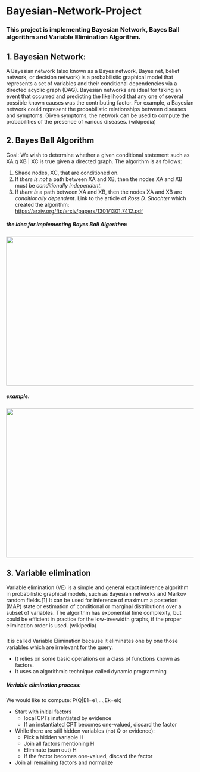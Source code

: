 # Bayesian-Network-Project
### This project is implementing Bayesian Network, Bayes Ball algorithm and Variable Elimination Algorithm.

## 1. Bayesian Network:
A Bayesian network (also known as a Bayes network, Bayes net, belief network, or decision network) is a probabilistic graphical model that represents a set of variables and their conditional dependencies via a directed acyclic graph (DAG). Bayesian networks are ideal for taking an event that occurred and predicting the likelihood that any one of several possible known causes was the contributing factor. For example, a Bayesian network could represent the probabilistic relationships between diseases and symptoms. Given symptoms, the network can be used to compute the probabilities of the presence of various diseases.
(wikipedia)

## 2. Bayes Ball Algorithm
Goal: We wish to determine whether a given conditional statement such as XA q XB | XC
is true given a directed graph.
The algorithm is as follows:
1. Shade nodes, XC, that are conditioned on.
2. If _there is not_ a path between XA and XB, then the nodes XA and XB must be _conditionally independent_.
3. If _there is_ a path between XA and XB, then the nodes XA and XB are _conditionally dependent_.
Link to the article of _Ross D. Shachter_ which created the algorithm: https://arxiv.org/ftp/arxiv/papers/1301/1301.7412.pdf
##### the idea for implementing Bayes Ball Algorithm:
<img src="https://user-images.githubusercontent.com/79406881/144015549-1545f298-e61d-44f4-ad71-cc76f41790ff.png" width="600" height="400">

##### example:
<img src="https://user-images.githubusercontent.com/79406881/144015833-acf0bfb0-acba-4d37-b7d5-12bd116ca99a.png" width="600" height="400">

## 3. Variable elimination
Variable elimination (VE) is a simple and general exact inference algorithm in probabilistic graphical models, such as Bayesian networks and Markov random fields.[1] It can be used for inference of maximum a posteriori (MAP) state or estimation of conditional or marginal distributions over a subset of variables. The algorithm has exponential time complexity, but could be efficient in practice for the low-treewidth graphs, if the proper elimination order is used. (wikipedia)
##### 
It is called Variable Elimination because it eliminates one by one those
variables which are irrelevant for the query.
- It relies on some basic operations on a class of functions known as
factors.
- It uses an algorithmic technique called dynamic programming
##### Variable elimination process:
We would like to compute: P(Q|E1=e1,...,Ek=ek)

* Start with initial factors 
  * local CPTs instantiated by evidence 
  * If an instantiated CPT becomes one-valued, discard the factor 
* While there are still hidden variables (not Q or evidence): 
  * Pick a hidden variable H 
  * Join all factors mentioning H 
  * Eliminate (sum out) H 
  * If the factor becomes one-valued, discard the factor           
* Join all remaining factors and normalize 
